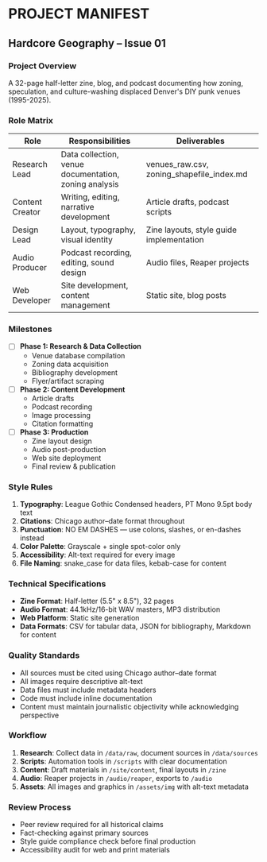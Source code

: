 # PROJECT MANIFEST
## Hardcore Geography – Issue 01

### Project Overview
A 32-page half-letter zine, blog, and podcast documenting how zoning, speculation, and culture-washing displaced Denver's DIY punk venues (1995-2025).

### Role Matrix
| Role | Responsibilities | Deliverables |
|------|-----------------|--------------|
| Research Lead | Data collection, venue documentation, zoning analysis | venues_raw.csv, zoning_shapefile_index.md |
| Content Creator | Writing, editing, narrative development | Article drafts, podcast scripts |
| Design Lead | Layout, typography, visual identity | Zine layouts, style guide implementation |
| Audio Producer | Podcast recording, editing, sound design | Audio files, Reaper projects |
| Web Developer | Site development, content management | Static site, blog posts |

### Milestones
- [ ] **Phase 1: Research & Data Collection**
  - Venue database compilation
  - Zoning data acquisition
  - Bibliography development
  - Flyer/artifact scraping
- [ ] **Phase 2: Content Development**
  - Article drafts
  - Podcast recording
  - Image processing
  - Citation formatting
- [ ] **Phase 3: Production**
  - Zine layout design
  - Audio post-production
  - Web site deployment
  - Final review & publication

### Style Rules
1. **Typography**: League Gothic Condensed headers, PT Mono 9.5pt body text
2. **Citations**: Chicago author–date format throughout
3. **Punctuation**: NO EM DASHES — use colons, slashes, or en-dashes instead
4. **Color Palette**: Grayscale + single spot-color only
5. **Accessibility**: Alt-text required for every image
6. **File Naming**: snake_case for data files, kebab-case for content

### Technical Specifications
- **Zine Format**: Half-letter (5.5" x 8.5"), 32 pages
- **Audio Format**: 44.1kHz/16-bit WAV masters, MP3 distribution
- **Web Platform**: Static site generation
- **Data Formats**: CSV for tabular data, JSON for bibliography, Markdown for content

### Quality Standards
- All sources must be cited using Chicago author–date format
- All images require descriptive alt-text
- Data files must include metadata headers
- Code must include inline documentation
- Content must maintain journalistic objectivity while acknowledging perspective

### Workflow
1. **Research**: Collect data in `/data/raw`, document sources in `/data/sources`
2. **Scripts**: Automation tools in `/scripts` with clear documentation
3. **Content**: Draft materials in `/site/content`, final layouts in `/zine`
4. **Audio**: Reaper projects in `/audio/reaper`, exports to `/audio`
5. **Assets**: All images and graphics in `/assets/img` with alt-text metadata

### Review Process
- Peer review required for all historical claims
- Fact-checking against primary sources
- Style guide compliance check before final production
- Accessibility audit for web and print materials
